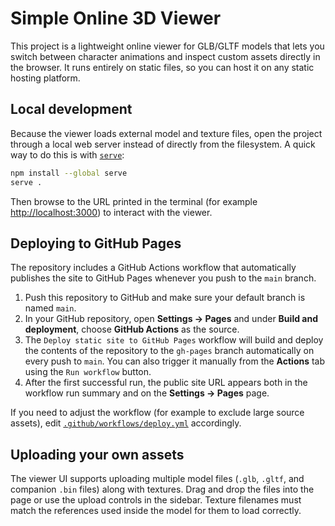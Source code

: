 # Simple Online 3D Viewer

This project is a lightweight online viewer for GLB/GLTF models that lets you switch between character animations and inspect custom assets directly in the browser. It runs entirely on static files, so you can host it on any static hosting platform.

## Local development

Because the viewer loads external model and texture files, open the project through a local web server instead of directly from the filesystem. A quick way to do this is with [`serve`](https://www.npmjs.com/package/serve):

```bash
npm install --global serve
serve .
```

Then browse to the URL printed in the terminal (for example <http://localhost:3000>) to interact with the viewer.

## Deploying to GitHub Pages

The repository includes a GitHub Actions workflow that automatically publishes the site to GitHub Pages whenever you push to the `main` branch.

1. Push this repository to GitHub and make sure your default branch is named `main`.
2. In your GitHub repository, open **Settings → Pages** and under **Build and deployment**, choose **GitHub Actions** as the source.
3. The `Deploy static site to GitHub Pages` workflow will build and deploy the contents of the repository to the `gh-pages` branch automatically on every push to `main`. You can also trigger it manually from the **Actions** tab using the `Run workflow` button.
4. After the first successful run, the public site URL appears both in the workflow run summary and on the **Settings → Pages** page.

If you need to adjust the workflow (for example to exclude large source assets), edit [`.github/workflows/deploy.yml`](.github/workflows/deploy.yml) accordingly.

## Uploading your own assets

The viewer UI supports uploading multiple model files (`.glb`, `.gltf`, and companion `.bin` files) along with textures. Drag and drop the files into the page or use the upload controls in the sidebar. Texture filenames must match the references used inside the model for them to load correctly.
